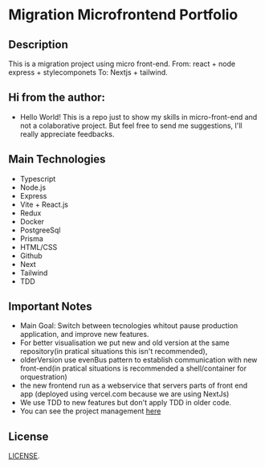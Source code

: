 # Migration Microfrontend Portfolio
## Description
This is a migration project using micro front-end.
From: react + node express + stylecomponets
To: Nextjs + tailwind.

## Hi from the author: 
- Hello World! This is a repo just to show my skills in micro-front-end and not a colaborative project. 
  But feel free to send me suggestions, I'll really appreciate feedbacks.

## Main Technologies
- Typescript
- Node.js
- Express
- Vite + React.js
- Redux
- Docker
- PostgreeSql
- Prisma
- HTML/CSS
- Github
- Next
- Tailwind
- TDD

## Important Notes
 - Main Goal: Switch between tecnologies whitout pause production application, and improve new features. 
 - For better visualisation we put new and old version at the same repository(in pratical situations this isn't recommended), 
 - olderVersion use evenBus pattern to establish communication with new front-end(in pratical situations is recommended a shell/container for orquestration)
 - the new frontend run as a webservice that servers parts of front end app (deployed using vercel.com because we are using NextJs)
 - We use TDD to new features but don't apply TDD in older code.
 - You can see the project management [here](https://github.com/users/rwlp/projects/1)
## License

[LICENSE](LICENSE).

